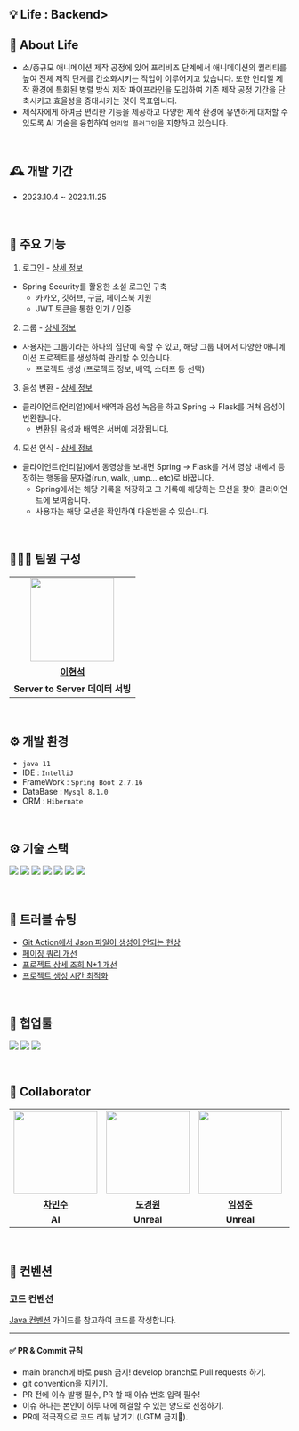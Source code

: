 ## 💡 Life : Backend>

## 🤔 About Life
- 소/중규모 애니메이션 제작 공정에 있어 프리비즈 단계에서 애니메이션의 퀄리티를 높여 전체 제작 단계를 간소화시키는 작업이 이루어지고 있습니다. 또한 언리얼 제작 환경에 특화된 병렬 방식 제작 파이프라인을 도입하여 기존 제작 공정 기간을 단축시키고 효율성을 증대시키는 것이 목표입니다.
- 제작자에게 하여금 편리한 기능을 제공하고 다양한 제작 환경에 유연하게 대처할 수 있도록 AI 기술을 융합하여 `언리얼 플러그인`을 지향하고 있습니다.

<br>

## 🕰️ 개발 기간
- 2023.10.4 ~ 2023.11.25

<br>

## 📌 주요 기능

1. 로그인 - [상세 정보](https://github.com/MTVS-Post-Production/BackEnd/wiki/Login)
- Spring Security를 활용한 소셜 로그인 구축
  - 카카오, 깃허브, 구글, 페이스북 지원
  - JWT 토큰을 통한 인가 / 인증

2. 그룹 - [상세 정보](https://github.com/MTVS-Post-Production/BackEnd/wiki/%EA%B8%B0%EB%8A%A5-%EC%86%8C%EA%B0%9C-%E2%80%90-Group)
- 사용자는 그룹이라는 하나의 집단에 속할 수 있고, 해당 그룹 내에서 다양한 애니메이션 프로젝트를 생성하여 관리할 수 있습니다.
  - 프로젝트 생성 (프로젝트 정보, 배역, 스태프 등 선택)

3. 음성 변환 - [상세 정보](https://github.com/MTVS-Post-Production/BackEnd/wiki/%EA%B8%B0%EB%8A%A5-%EC%86%8C%EA%B0%9C-%E2%80%90-Voice)
- 클라이언트(언리얼)에서 배역과 음성 녹음을 하고 Spring -> Flask를 거쳐 음성이 변환됩니다.
  - 변환된 음성과 배역은 서버에 저장됩니다.

4. 모션 인식 - [상세 정보](https://github.com/MTVS-Post-Production/BackEnd/wiki/%EA%B8%B0%EB%8A%A5-%EC%86%8C%EA%B0%9C-%E2%80%90-Motion)
- 클라이언트(언리얼)에서 동영상을 보내면 Spring -> Flask를 거쳐 영상 내에서 등장하는 행동을 문자열(run, walk, jump... etc)로 바꿉니다.
  - Spring에서는 해당 기록을 저장하고 그 기록에 해당하는 모션을 찾아 클라이언트에 보여줍니다.
  - 사용자는 해당 모션을 확인하여 다운받을 수 있습니다.

<br>

## 🧑‍🤝‍🧑 팀원 구성
<table>
  <tr>
    <td align="center"><a href="https://github.com/bbbbooo"><img src="https://avatars.githubusercontent.com/bbbbooo" width="150px;" alt="">
  </tr>
  <tr>
    <td align="center"><a href="https://github.com/bbbbooo"><b>이현석</b></td>
  </tr>
    <tr>
    <td align="center"><strong>Server to Server 데이터 서빙</strong></td>
  </tr>
</table>

<br>

## ⚙️ 개발 환경
- `java 11`
- IDE : `IntelliJ`
- FrameWork : `Spring Boot 2.7.16`
- DataBase : `Mysql 8.1.0`
- ORM : `Hibernate`

<br>

## ⚙️ 기술 스택
<img src="https://img.shields.io/badge/spring-6DB33F?style=for-the-badge&logo=spring&logoColor=white"> <img src="https://img.shields.io/badge/Spring Security-6DB33F?style=for-the-badge&logo=Spring Security&logoColor=white"> <img src="https://img.shields.io/badge/Spring WebClient-6DB33F?style=for-the-badge&logo=Spring WebClient&logoColor=white"> <img src="https://img.shields.io/badge/ThymeLeaf-114d15?style=for-the-badge&logo=ThymeLeaf&logoColor=white"> <img src="https://img.shields.io/badge/JPA-6DB33F?style=for-the-badge&logo=JPA&logoColor=white"> <img src="https://img.shields.io/badge/Mysql-3085c9?style=for-the-badge&logo=Mysql&logoColor=white"> <img src="https://img.shields.io/badge/Google Cloud-3075c9?style=for-the-badge&logo=Google Cloud&logoColor=white">

<br>

## 🔫 트러블 슈팅
- [Git Action에서 Json 파일이 생성이 안되는 현상](https://velog.io/@bbbbooo/Git-Action-Json-%EC%83%9D%EC%84%B1)
- [페이징 쿼리 개선](https://velog.io/@bbbbooo/%ED%8E%98%EC%9D%B4%EC%A7%95-%EC%BF%BC%EB%A6%AC-%EC%B5%9C%EC%A0%81%ED%99%94)
- [프로젝트 상세 조회 N+1 개선]()
- [프로젝트 생성 시간 최적화]()

<br>

## 🤝 협업툴
<img src="https://img.shields.io/badge/GitHub-181717?style=for-the-badge&logo=GitHub&logoColor=white"/> <img src="https://img.shields.io/badge/Google Cloud-000000?style=for-the-badge&logo=Google Cloud&logoColor=white"/> <img src="https://img.shields.io/badge/Miro-F7DF1E?style=for-the-badge&logo=Miro&logoColor=black"/>

<br>

## 🤝 Collaborator

<table>
  <tr>
    <td align="center"><a href="https://github.com/MinSooC"><img src="https://avatars.githubusercontent.com/MinSooC" width="150px;" alt="">
    <td align="center"><a href="https://github.com/fortress43-dev"><img src="https://avatars.githubusercontent.com/fortress43-dev" width="150px;" alt="">
    <td align="center"><a href="https://github.com/"><img src="https://avatars.githubusercontent.com/" width="150px;" alt="">
    <td align="center"><a href="https://github.com/"><img src="https://avatars.githubusercontent.com/" width="150px;" alt="">
    <td align="center"><a href="https://github.com/"><img src="https://avatars.githubusercontent.com/" width="150px;" alt="">
    <td align="center"><a href="https://github.com/JoeHeeJae"><img src="https://avatars.githubusercontent.com/JoeHeeJae" width="150px;" alt="">
  </tr>
  <tr>
    <td align="center"><a href="https://github.com/MinSooC"><b>차민수</b></td>
    <td align="center"><a href="https://github.com/fortress43-dev"><b>도경원</b></td>
    <td align="center"><a href="https://github.com/"><b>임성준</b></td>
    <td align="center"><a href="https://github.com/"><b>김효겸</b></td>
    <td align="center"><a href="https://github.com/"><b>이은서</b></td>
    <td align="center"><a href="https://github.com/JoeHeeJae"><b>조희재</b></td>
  </tr>
    <tr>
    <td align="center"><strong>AI</strong></td>
    <td align="center"><strong>Unreal</strong></td>
    <td align="center"><strong>Unreal</strong></td>
    <td align="center"><strong>Unreal</strong></td>
    <td align="center"><strong>3D Modeling</strong></td>
    <td align="center"><strong>Data Science</strong></td>
  </tr>
</table>

<br>

## 🤝 컨벤션

### 코드 컨벤션

[Java 컨벤션](https://github.com/woowacourse/woowacourse-docs/tree/main/styleguide/java) 가이드를 참고하여 코드를 작성합니다.


---------------------------------------------------


#### ✅ **PR & Commit 규칙**

- main branch에 바로 push 금지! develop branch로 Pull requests 하기.
- git convention을 지키기.
- PR 전에 이슈 발행 필수, PR 할 때 이슈 번호 입력 필수!
- 이슈 하나는 본인이 하루 내에 해결할 수 있는 양으로 선정하기.
- PR에 적극적으로 코드 리뷰 남기기 (LGTM 금지🙅).

